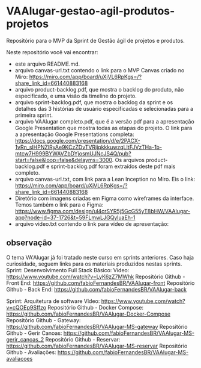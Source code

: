 # VAAlugar-gestao-agil-produtos-projetos
Repositório para o MVP da Sprint de Gestão ágil de projetos e produtos.

Neste repositório você vai encontrar:
- este arquivo README.md.
- arquivo canvas-url.txt contendo o link para o MVP Canvas criado no Miro: https://miro.com/app/board/uXjVL6RpKgs=/?share_link_id=661440883168
- arquivo product-backlog.pdf, que mostra o backlog do produto, não especificado, e uma visão da timeline do projeto.
- arquivo sprint-backlog.pdf, que mostra o backlog da sprint e os detalhes das 3 histórias de usuário especificadas e selecionadas para a primeira sprint.
- arquivo VAAlugar completo.pdf, que é a versão pdf para a apresentação Google Presentation que mostra todas as etapas do projeto. O link para a apresentação Google Presentations completa: https://docs.google.com/presentation/d/e/2PACX-1vRn_sIHPNZlRyAe9KCzZDvTVRijpkkkuwzqLItFJVzTHa-1b-mtcw7H999BYWAVZbDYjosmUJNcJS4Q/pub?start=false&loop=false&delayms=3000. Os arquivos product-backlog.pdf e sprint-backlog.pdf foram extraídos deste pdf mais completo.
- arquivo canvas-url.txt, com link para a Lean Inception no Miro. Eis o link: https://miro.com/app/board/uXjVL6RpKgs=/?share_link_id=661440883168
- Diretório com imagens criadas em Figma como wireframes da interface. Temos também o link para o Figma: https://www.figma.com/design/ul4crSYR5j5GcG55yT8bHW/VAAlugar-app?node-id=37-1726&t=59FLmwLJGQyluaEh-1
- arquivo video.txt contendo o link para vídeo de apresentação:

## observação
O tema VA'Alugar já foi tratado neste curso em sprints anteriores. Caso haja curiosidade, seguem links para os materiais produzidos nestas sprints.
Sprint: Desenvolvimento Full Stack Básico:
Vídeo: https://www.youtube.com/watch?v=LyK6zZ7MWhk
Repositório Github - Front End: https://github.com/fabioFernandesBR/VAAlugar-front
Repositório Github - Back End: https://github.com/fabioFernandesBR/VAAlugar-back

Sprint: Arquitetura de software
Vídeo: https://www.youtube.com/watch?v=cQOEp9Sffzo
Repositório Github - Docker Compose: https://github.com/fabioFernandesBR/VAAlugar-Docker-Compose
Repositório Github - Gateway: https://github.com/fabioFernandesBR/VAAlugar-MS-gateway
Repositório Github - Gerir Canoas: https://github.com/fabioFernandesBR/VAAlugar-MS-gerir_canoas_2 
Repositório Github - Reservar: https://github.com/fabioFernandesBR/VAAlugar-MS-reservar
Repositório Github - Avaliações: https://github.com/fabioFernandesBR/VAAlugar-MS-avaliacoes



